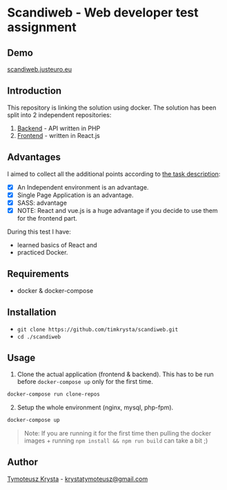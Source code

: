 # Scandiweb - Web developer test assignment

## Demo
[scandiweb.justeuro.eu](https://scandiweb.justeuro.eu:8080)

## Introduction
This repository is linking the solution using docker. The solution has been split into 2 independent repositories:
1. [Backend](https://github.com/timkrysta/scandiweb-backend) - API written in PHP
2. [Frontend](https://github.com/timkrysta/scandiweb-frontend) - written in React.js

## Advantages
I aimed to collect all the additional points according to [the task description](https://scandiweb.notion.site/Mid-senior-Senior-Web-Developer-test-assignment-fc010735ac5844069265012939995da3):
- [x] An Independent environment is an advantage.
- [x] Single Page Application is an advantage.
- [x] SASS: advantage
- [x] NOTE: React and vue.js is a huge advantage if you decide to use them for the frontend part.

During this test I have:
- learned basics of React and
- practiced Docker.

## Requirements
- docker & docker-compose

## Installation
- `git clone https://github.com/timkrysta/scandiweb.git`
- `cd ./scandiweb`

## Usage
1. Clone the actual application (frontend & backend). This has to be run before `docker-compose up` only for the first time.
  ```sh
  docker-compose run clone-repos
  ```
2. Setup the whole environment (nginx, mysql, php-fpm).
  ```sh
  docker-compose up
  ```

> Note: If you are running it for the first time then pulling the docker images + running `npm install && npm run build` can take a bit ;)

## Author
[Tymoteusz Krysta](https://www.linkedin.com/in/tim-krysta/) - krystatymoteusz@gmail.com

